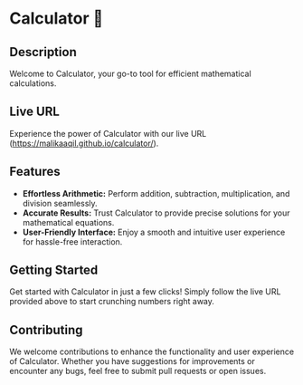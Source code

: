 # Calculator 🧮

## Description

Welcome to Calculator, your go-to tool for efficient mathematical calculations.

## Live URL

Experience the power of Calculator with our live URL (https://malikaaqil.github.io/calculator/).

## Features

- **Effortless Arithmetic:** Perform addition, subtraction, multiplication, and division seamlessly.
- **Accurate Results:** Trust Calculator to provide precise solutions for your mathematical equations.
- **User-Friendly Interface:** Enjoy a smooth and intuitive user experience for hassle-free interaction.

## Getting Started

Get started with Calculator in just a few clicks! Simply follow the live URL provided above to start crunching numbers right away.

## Contributing

We welcome contributions to enhance the functionality and user experience of Calculator. Whether you have suggestions for improvements or encounter any bugs, feel free to submit pull requests or open issues.

